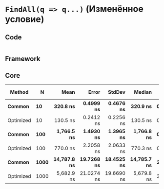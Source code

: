 # `FindAll(q => q...)` (Изменённое условие)

## Code
```csharp

```

## Framework

## Core
|    Method |    N |        Mean |      Error |     StdDev |      Median |  Gen 0 |  Gen 1 | Gen 2 | Allocated |
|---------- |----- |------------:|-----------:|-----------:|------------:|-------:|-------:|------:|----------:|
|    **Common** |   **10** |    **320.8 ns** |  **0.4999 ns** |  **0.4676 ns** |    **320.9 ns** | **0.0863** |      **-** |     **-** |     **408 B** |
| Optimized |   10 |    130.5 ns |  0.2412 ns |  0.2256 ns |    130.5 ns | 0.0710 |      - |     - |     336 B |
|    **Common** |  **100** |  **1,766.5 ns** |  **1.4930 ns** |  **1.3965 ns** |  **1,766.8 ns** | **0.4807** |      **-** |     **-** |    **2272 B** |
| Optimized |  100 |    770.0 ns |  2.2058 ns |  2.0633 ns |    770.3 ns | 0.4654 |      - |     - |    2200 B |
|    **Common** | **1000** | **14,787.8 ns** | **19.7268 ns** | **18.4525 ns** | **14,785.7 ns** | **3.5248** |      **-** |     **-** |   **16680 B** |
| Optimized | 1000 |  5,682.9 ns | 21.0274 ns | 19.6690 ns |  5,679.8 ns | 3.5172 | 0.0076 |     - |   16608 B |
